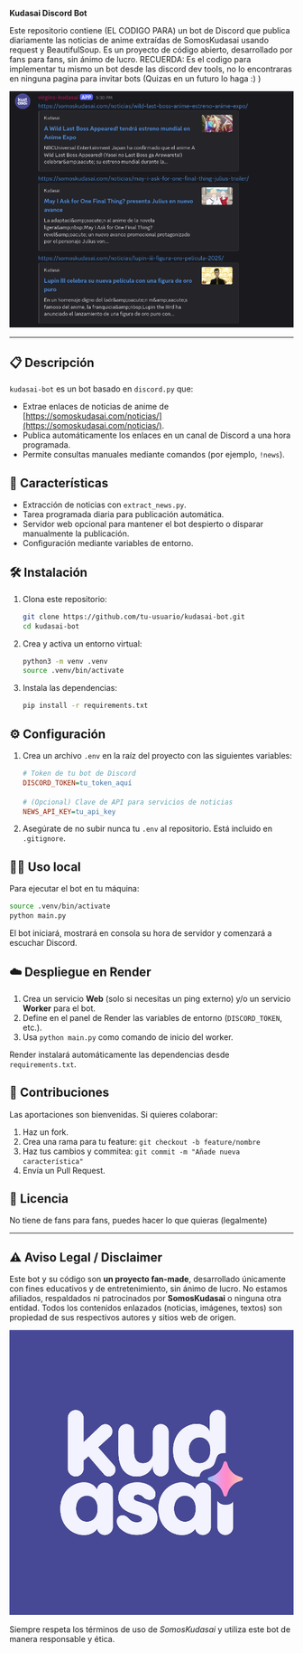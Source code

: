 **Kudasai Discord Bot**

Este repositorio contiene (EL CODIGO PARA) un bot de Discord que publica diariamente las noticias de anime extraídas de SomosKudasai usando request y BeautifulSoup. Es un proyecto de código abierto, desarrollado por fans para fans, sin ánimo de lucro.
RECUERDA: Es el codigo para implementar tu mismo un bot desde las discord dev tools, no lo encontraras en ninguna pagina para invitar bots (Quizas en un futuro lo haga :) )

![image alt](https://github.com/isaiahlovescoding/kudasai-news-bot/blob/main/kudasai-bot-image.png?raw=true)

---

## 📋 Descripción

`kudasai-bot` es un bot basado en `discord.py` que:

* Extrae enlaces de noticias de anime de [https://somoskudasai.com/noticias/](https://somoskudasai.com/noticias/).
* Publica automáticamente los enlaces en un canal de Discord a una hora programada.
* Permite consultas manuales mediante comandos (por ejemplo, `!news`).

## 🚀 Características

* Extracción de noticias con `extract_news.py`.
* Tarea programada diaria para publicación automática.
* Servidor web opcional para mantener el bot despierto o disparar manualmente la publicación.
* Configuración mediante variables de entorno.

## 🛠️ Instalación

1. Clona este repositorio:

   ```bash
   git clone https://github.com/tu-usuario/kudasai-bot.git
   cd kudasai-bot
   ```

2. Crea y activa un entorno virtual:

   ```bash
   python3 -m venv .venv
   source .venv/bin/activate
   ```

3. Instala las dependencias:

   ```bash
   pip install -r requirements.txt
   ```

## ⚙️ Configuración

1. Crea un archivo `.env` en la raíz del proyecto con las siguientes variables:

   ```ini
   # Token de tu bot de Discord
   DISCORD_TOKEN=tu_token_aquí

   # (Opcional) Clave de API para servicios de noticias
   NEWS_API_KEY=tu_api_key
   ```

2. Asegúrate de no subir nunca tu `.env` al repositorio. Está incluido en `.gitignore`.

## 🚴‍♂️ Uso local

Para ejecutar el bot en tu máquina:

```bash
source .venv/bin/activate
python main.py
```

El bot iniciará, mostrará en consola su hora de servidor y comenzará a escuchar Discord.

## ☁️ Despliegue en Render

1. Crea un servicio **Web** (solo si necesitas un ping externo) y/o un servicio **Worker** para el bot.
2. Define en el panel de Render las variables de entorno (`DISCORD_TOKEN`, etc.).
3. Usa `python main.py` como comando de inicio del worker.

Render instalará automáticamente las dependencias desde `requirements.txt`.

## 🤝 Contribuciones

Las aportaciones son bienvenidas. Si quieres colaborar:

1. Haz un fork.
2. Crea una rama para tu feature: `git checkout -b feature/nombre`
3. Haz tus cambios y commitea: `git commit -m "Añade nueva característica"`
4. Envía un Pull Request.

## 📜 Licencia

No tiene de fans para fans, puedes hacer lo que quieras (legalmente)

---

## ⚠️ Aviso Legal / Disclaimer

Este bot y su código son **un proyecto fan-made**, desarrollado únicamente con fines educativos y de entretenimiento, sin ánimo de lucro. No estamos afiliados, respaldados ni patrocinados por **SomosKudasai** o ninguna otra entidad. Todos los contenidos enlazados (noticias, imágenes, textos) son propiedad de sus respectivos autores y sitios web de origen.

![image alt](https://github.com/isaiahlovescoding/kudasai-news-bot/blob/main/kudasai.jpg?raw=true)


Siempre respeta los términos de uso de *SomosKudasai* y utiliza este bot de manera responsable y ética.


